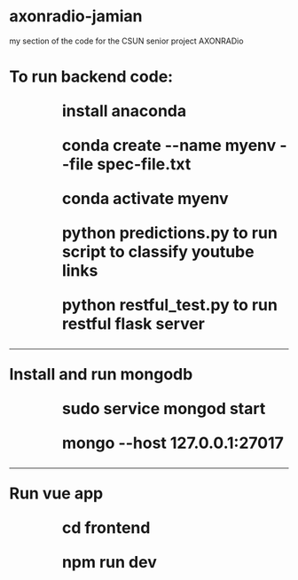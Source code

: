 # axonradio-jamian
my section of the code for the CSUN senior project AXONRADio
<h1>To run backend code:</hi>
<ul>
  <ol>install anaconda</ol>
  <ol>conda create --name myenv --file spec-file.txt</ol>
  <ol>conda activate myenv</ol>
  <ol>python predictions.py to run script to classify youtube links</ol>
  <ol>python restful_test.py to run restful flask server</ol>
</ul>
<hr />
<hi>Install and run mongodb</hi>
<ul>
  <ol>sudo service mongod start</ol>
  <ol>mongo --host 127.0.0.1:27017</ol>
</ul>
<hr />

<hi>Run vue app</hi>
<ul>
  <ol>cd frontend</ol>
  <ol>npm run dev</ol>
</ul>
